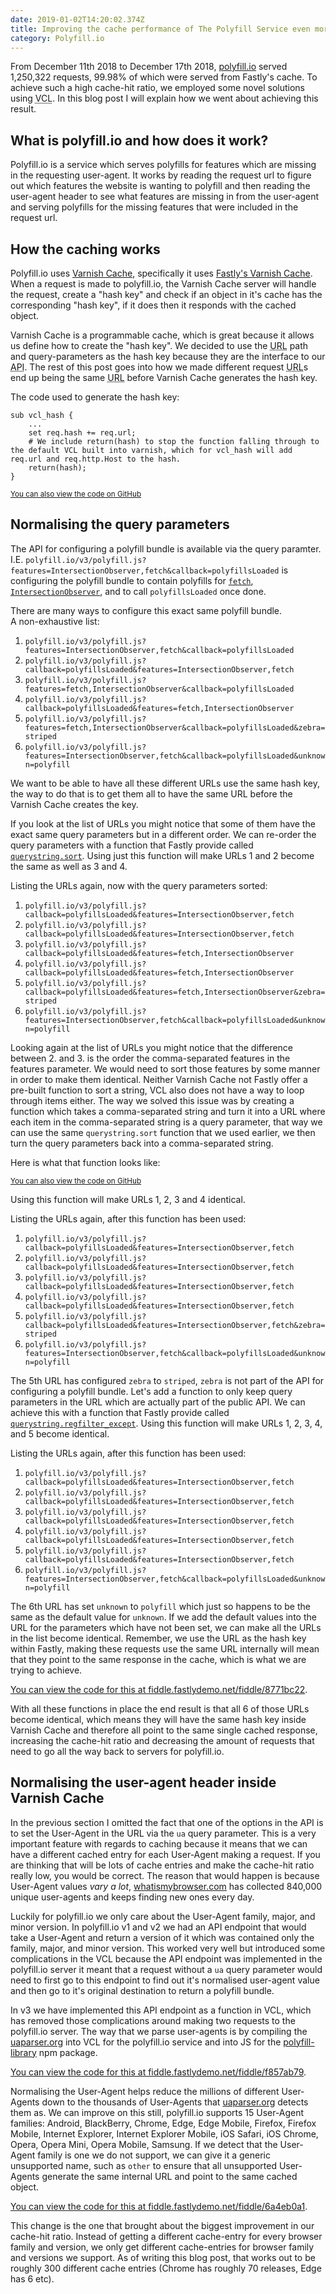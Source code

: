 ```yaml
---
date: 2019-01-02T14:20:02.374Z
title: Improving the cache performance of The Polyfill Service even more
category: Polyfill.io
---
```

From December 11th 2018 to December 17th 2018, [polyfill.io](https://polyfill.io) served 1,250,322 requests, 99.98% of which were served from Fastly's cache. To achieve such a high cache-hit ratio, we employed some novel solutions using <abbr title="Varnish Configuration Language">VCL</abbr>. In this blog post I will explain how we went about achieving this result.

## What is polyfill.io and how does it work?

Polyfill.io is a service which serves polyfills for features which are missing in the requesting user-agent. It works by reading the request url to figure out which features the website is wanting to polyfill and then reading the user-agent header to see what features are missing in from the user-agent and serving polyfills for the missing features that were included in the request url.

## How the caching works

Polyfill.io uses [Varnish Cache](https://varnish-cache.org/intro/), specifically it uses [Fastly's Varnish Cache](https://www.fastly.com/blog/benefits-using-varnish). When a request is made to polyfill.io, the Varnish Cache server will handle the request, create a "hash key" and check if an object in it's cache has the corresponding "hash key", if it does then it responds with the cached object.

Varnish Cache is a programmable cache, which is great because it allows us define how to create the "hash key". We decided to use the <abbr title="Uniform Resource Locater">URL</abbr> path and query-parameters as the hash key because they are the interface to our <abbr title="Application Program Interface">API</abbr>. The rest of this post goes into how we made different request <abbr title="Uniform Resource Locater">URL</abbr>s end up being the same <abbr title="Uniform Resource Locater">URL</abbr> before Varnish Cache generates the hash key.

The code used to generate the hash key:

```
sub vcl_hash {
	...
	set req.hash += req.url;
	# We include return(hash) to stop the function falling through to the default VCL built into varnish, which for vcl_hash will add req.url and req.http.Host to the hash.
	return(hash);
}
```

<small>[You can also view the code on GitHub](https://github.com/Financial-Times/polyfill-service/blob/714623bdfff470b865c0e6f7746db5f6908f3acc/fastly/vcl/polyfill-service.vcl#L88-L98)</small>

## Normalising the query parameters

The API for configuring a polyfill bundle is available via the query paramter. I.E. `polyfill.io/v3/polyfill.js?features=IntersectionObserver,fetch&callback=polyfillsLoaded` is configuring the polyfill bundle to contain polyfills for [`fetch`](https://developer.mozilla.org/en-US/docs/Web/API/WindowOrWorkerGlobalScope/fetch), [`IntersectionObserver`](https://developer.mozilla.org/en-US/docs/Web/API/IntersectionObserver), and to call `polyfillsLoaded` once done.

There are many ways to configure this exact same polyfill bundle.\
A non-exhaustive list:

1. `polyfill.io/v3/polyfill.js?features=IntersectionObserver,fetch&callback=polyfillsLoaded`
2. `polyfill.io/v3/polyfill.js?callback=polyfillsLoaded&features=IntersectionObserver,fetch`
3. `polyfill.io/v3/polyfill.js?features=fetch,IntersectionObserver&callback=polyfillsLoaded`
4. `polyfill.io/v3/polyfill.js?callback=polyfillsLoaded&features=fetch,IntersectionObserver`
5. `polyfill.io/v3/polyfill.js?features=fetch,IntersectionObserver&callback=polyfillsLoaded&zebra=striped`
6. `polyfill.io/v3/polyfill.js?features=IntersectionObserver,fetch&callback=polyfillsLoaded&unknown=polyfill`

We want to be able to have all these different URLs use the same hash key, the way to do that is to get them all to have the same URL before the Varnish Cache creates the key.

If you look at the list of URLs you might notice that some of them have the exact same query parameters but in a different order. We can re-order the query parameters with a function that Fastly provide called [`querystring.sort`](https://docs.fastly.com/vcl/functions/querystring-sort/). Using just this function will make URLs 1 and 2 become the same as well as 3 and 4.

<script type="application/json+fiddle">
{
  "title": "Sorting Querystrings",
  "origins": [
    "https://polyfill.io"
  ],
  "vcl": {
    "recv": "# Store original url for logging purposes.\ndeclare local var.original-url STRING;\nset var.original-url = req.url;\n\nset req.url = querystring.sort(req.url);\n\nlog \"Original url: \" var.original-url;\nlog \"Updated  url: \" req.url;"
  },
  "reqUrl": "/v3/polyfill.js?features=fetch%2CIntersectionObserver&callback=polyfillsLoaded&zebra=striped",
  "reqMethod": "GET",
  "purgeFirst": true,
  "enableCluster": false,
  "enableShield": false
}
</script>

Listing the URLs again, now with the query parameters sorted:

1. `polyfill.io/v3/polyfill.js?callback=polyfillsLoaded&features=IntersectionObserver,fetch`
2. `polyfill.io/v3/polyfill.js?callback=polyfillsLoaded&features=IntersectionObserver,fetch`
3. `polyfill.io/v3/polyfill.js?callback=polyfillsLoaded&features=fetch,IntersectionObserver`
4. `polyfill.io/v3/polyfill.js?callback=polyfillsLoaded&features=fetch,IntersectionObserver`
5. `polyfill.io/v3/polyfill.js?callback=polyfillsLoaded&features=fetch,IntersectionObserver&zebra=striped`
6. `polyfill.io/v3/polyfill.js?features=IntersectionObserver,fetch&callback=polyfillsLoaded&unknown=polyfill`

Looking again at the list of URLs you might notice that the difference between 2. and 3. is the order the comma-separated features in the features parameter. We would need to sort those features by some manner in order to make them identical. Neither Varnish Cache not Fastly offer a pre-built function to sort a string, VCL also does not have a way to loop through items either. The way we solved this issue was by creating a function which takes a comma-separated string and turn it into a URL where each item in the comma-separated string is a query parameter, that way we can use the same `querystring.sort` function that we used earlier, we then turn the query parameters back into a comma-separated string.

Here is what that function looks like:

<script type="application/json+fiddle">
{
  "title": "Sorting CSVs",
  "origins": [
    "https://polyfill.io"
  ],
  "vcl": {
    "init": "sub sort_comma_separated_value {\n  # This function takes a CSV and tranforms it into a url where each\n  # comma-separated-value is a query-string parameter and then uses \n  # Fastly's querystring.sort function to sort the values. Once sorted\n  # it then turn the query-parameters back into a CSV.\n  # Set the CSV on the header `Sort-Value`.\n  # Returns the sorted CSV on the header `Sorted-Value`.\n\tdeclare local var.value STRING;\n\tset var.value = req.http.Sort-value;\n\n\t# If query value does not exist or is empty, set it to \"\"\n\tset var.value = if(var.value != \"\", var.value, \"\");\n\n\t# Replace all `&` characters with `^`, this is because `&` would break the value up into pieces.\n\tset var.value = regsuball(var.value, \"&\", \"^\");\n\n\t# Replace all `,` characters with `&` to break them into individual query values\n\t# Append `1-` infront of all the query values to make them simpler to transform later\n\tset var.value = \"1-\" regsuball(var.value, \",\", \"&1-\");\n\t\n\t# Create a url-like string in order for querystring.sort to work.\n\tset var.value = querystring.sort(\"https://www.example.com?\" var.value);\n\n\t# Grab all the query values from the sorted url\n\tset var.value = regsub(var.value, \"https://www.example.com\\?\", \"\");\n\t\n\t# Reverse all the previous transformations to get back the single `features` query value value\n\tset var.value = regsuball(var.value, \"1-\", \"\");\n\tset var.value = regsuball(var.value, \"&\", \",\");\n\tset var.value = regsuball(var.value, \"\\^\", \"&\");\n\n\tset req.http.Sorted-Value = var.value;\n}",
    "recv": "# Store original url for logging purposes.\ndeclare local var.original-url STRING;\nset var.original-url = req.url;\n\nif (req.url.qs ~ \"(?i)[^&=]*features=([^&]+)\") {\n  # Need to decode %2C into ,\n  set req.http.Sort-Value = urldecode(re.group.1);\n  call sort_comma_separated_value;\n  set req.url = querystring.set(req.url, \"features\", req.http.Sorted-Value);\n}\n\nset req.url = querystring.sort(req.url);\n\nlog \"Original url: \" var.original-url;\nlog \"Updated  url: \" req.url;"
  },
  "reqUrl": "/v3/polyfill.js?features=fetch%2CIntersectionObserver&callback=polyfillsLoaded&zebra=striped",
  "reqMethod": "GET",
  "purgeFirst": true,
  "enableCluster": false,
  "enableShield": false
}
</script>

<small>[You can also view the code on GitHub](https://github.com/Financial-Times/polyfill-service/blob/714623bdfff470b865c0e6f7746db5f6908f3acc/fastly/vcl/main.vcl#L3-L25)</small>

Using this function will make URLs 1, 2, 3 and 4 identical.

Listing the URLs again, after this function has been used:

1. `polyfill.io/v3/polyfill.js?callback=polyfillsLoaded&features=IntersectionObserver,fetch`
2. `polyfill.io/v3/polyfill.js?callback=polyfillsLoaded&features=IntersectionObserver,fetch`
3. `polyfill.io/v3/polyfill.js?callback=polyfillsLoaded&features=IntersectionObserver,fetch`
4. `polyfill.io/v3/polyfill.js?callback=polyfillsLoaded&features=IntersectionObserver,fetch`
5. `polyfill.io/v3/polyfill.js?callback=polyfillsLoaded&features=IntersectionObserver,fetch&zebra=striped`
6. `polyfill.io/v3/polyfill.js?features=IntersectionObserver,fetch&callback=polyfillsLoaded&unknown=polyfill`

The 5th URL has configured `zebra` to `striped`, `zebra` is not part of the API for configuring a polyfill bundle. Let's add a function to only keep query parameters in the URL which are actually part of the public API. We can achieve this with a function that Fastly provide called [`querystring.regfilter_except`](https://docs.fastly.com/vcl/functions/querystring-regfilter-except/). Using this function will make URLs 1, 2, 3, 4, and 5 become identical.

<script type="application/json+fiddle">
{
  "title": "Keep query parameters which are part of the API",
  "origins": [
    "https://polyfill.io"
  ],
  "vcl": {
    "recv": "# Store original url for logging purposes.\ndeclare local var.original-url STRING;\nset var.original-url = req.url;\n\n# Remove all querystring parameters which are not part of the public API.\nset req.url = querystring.regfilter_except(req.url, \"^(features|excludes|rum|unknown|flags|version|ua|callback|compression)$\");\n\nlog \"Original url: \" var.original-url;\nlog \"Updated  url: \" req.url;"
  },
  "reqUrl": "/v3/polyfill.js?features=fetch%2CIntersectionObserver&callback=polyfillsLoaded&zebra=striped",
  "reqMethod": "GET",
  "purgeFirst": false,
  "enableCluster": true,
  "enableShield": false
}
</script>

Listing the URLs again, after this function has been used:

1. `polyfill.io/v3/polyfill.js?callback=polyfillsLoaded&features=IntersectionObserver,fetch`
2. `polyfill.io/v3/polyfill.js?callback=polyfillsLoaded&features=IntersectionObserver,fetch`
3. `polyfill.io/v3/polyfill.js?callback=polyfillsLoaded&features=IntersectionObserver,fetch`
4. `polyfill.io/v3/polyfill.js?callback=polyfillsLoaded&features=IntersectionObserver,fetch`
5. `polyfill.io/v3/polyfill.js?callback=polyfillsLoaded&features=IntersectionObserver,fetch`
6. `polyfill.io/v3/polyfill.js?features=IntersectionObserver,fetch&callback=polyfillsLoaded&unknown=polyfill`


The 6th URL has set `unknown` to `polyfill` which just so happens to be the same as the default value for `unknown`. If we add the default values into the URL for the parameters which have not been set, we can make all the URLs in the list become identical. Remember, we use the URL as the hash key within Fastly, making these requests use the same URL internally will mean that they point to the same response in the cache, which is what we are trying to achieve.

[You can view the code for this at fiddle.fastlydemo.net/fiddle/8771bc22](https://fiddle.fastlydemo.net/fiddle/8771bc22/embedded).

With all these functions in place the end result is that all 6 of those URLs become identical, which means they will have the same hash key inside Varnish Cache and therefore all point to the same single cached response, increasing the cache-hit ratio and decreasing the amount of requests that need to go all the way back to servers for polyfill.io.

## Normalising the user-agent header inside Varnish Cache

In the previous section I omitted the fact that one of the options in the API is to set the User-Agent in the URL via the `ua` query parameter. This is a very important feature with regards to caching because it means that we can have a different cached entry for each User-Agent making a request. If you are thinking that will be lots of cache entries and make the cache-hit ratio really low, you would be correct. The reason that would happen is because User-Agent values *vary a lot*, [whatismybrowser.com](https://developers.whatismybrowser.com/useragents/explore/) has collected 840,000 unique user-agents and keeps finding new ones every day.

Luckily for polyfill.io we only care about the User-Agent family, major, and minor version. In polyfill.io v1 and v2 we had an API endpoint that would take a User-Agent and return a version of it which was contained only the family, major, and minor version. This worked very well but introduced some complications in the VCL because the API endpoint was implemented in the polyfill.io server it meant that a request without a `ua` query parameter would need to first go to this endpoint to find out it's normalised user-agent value and then go to it's original destination to return a polyfill bundle.

In v3 we have implemented this API endpoint as a function in VCL, which has removed those complications around making two requests to the polyfill.io server. The way that we parse user-agents is by compiling the [uaparser.org](https://www.uaparser.org/) into VCL for the polyfill.io service and into JS for the [polyfill-library](https://github.com/Financial-Times/polyfill-library) npm package.

[You can view the code for this at fiddle.fastlydemo.net/fiddle/f857ab79](https://fiddle.fastlydemo.net/fiddle/f857ab79/embedded).

Normalising the User-Agent helps reduce the millions of different User-Agents down to the thousands of User-Agents that [uaparser.org](https://www.uaparser.org/) detects them as. We can improve on this still, polyfill.io supports 15 User-Agent families: Android, BlackBerry, Chrome, Edge, Edge Mobile, Firefox, Firefox Mobile, Internet Explorer, Internet Explorer Mobile, iOS Safari, iOS Chrome, Opera, Opera Mini, Opera Mobile, Samsung. If we detect that the User-Agent family is one we do not support, we can give it a generic unsupported name, such as `other` to ensure that all unsupported User-Agents generate the same internal URL and point to the same cached object.

[You can view the code for this at fiddle.fastlydemo.net/fiddle/6a4eb0a1](https://fiddle.fastlydemo.net/fiddle/6a4eb0a1/embedded).

This change is the one that brought about the biggest improvement in our cache-hit ratio. Instead of getting a different cache-entry for every browser family and version, we only get different cache-entries for browser family and versions we support. As of writing this blog post, that works out to be roughly 300 different cache entries (Chrome has roughly 70 releases, Edge has 6 etc).
